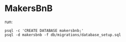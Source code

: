 # MakersBnB


run:
```
psql -c 'CREATE DATABASE makersbnb;'
psql -d makersbnb -f db/migrations/database_setup.sql
```